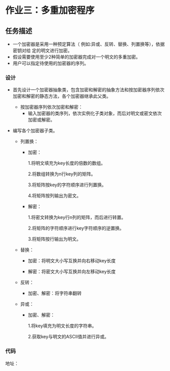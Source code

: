 # 作业三：多重加密程序

## 任务描述
- 一个加密器是采用一种预定算法（ 例如:异或、反转、替换、列置换等），依据密钥对给
  定的明文进行加密。
- 假设需要使用至少2种简单的加密器完成对一个明文的多重加密。
- 用户可以指定待使用的加密器的序列。

### 设计

- 首先设计一个加密器抽象类，包含加密和解密的抽象方法和按加密器序列依次加密和解密的静态方法，各个加密器继承此父类。
  - 按加密器序列依次加密和解密：
    - 输入加密器的类序列，依次实例化子类对象，而后对明文或密文依次加密或解密。

- 编写各个加密器子类。

  - 列置换：

    - 加密：

      1.将明文填充为key长度的倍数的数组。

      2.将数组转换为n行key列的矩阵。

      3.将矩阵按key的字符顺序进行列置换。

      4.将矩阵按列输出为密文。

    - 解密：

      1.将密文转换为key行n列的矩阵，而后进行转置。

      2.将矩阵的字符顺序进行key字符顺序的逆置换。

      3.将矩阵按行输出为明文。
      
      
  
  
  - 替换：
  
    - 加密：将明文大小写互换并向右移动key长度
  
    - 解密：将密文大小写互换并向左移动key长度
    
        
  

  - 反转：

    - 加密、解密：将字符串翻转

      

  - 异或：
  
    - 加密、解密：
  
      1.将key填充为明文长度的字符串。
  
      2.获取key与明文的ASCII值并进行异或。

### 代码

地址：